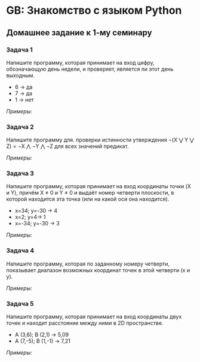 # GB: Знакомство с языком Python

## Домашнее задание к 1-му семинару

### Задача 1

Напишите программу, которая принимает на вход цифру, обозначающую день недели, и проверяет, является ли этот день выходным.

* 6 -> да
* 7 -> да
* 1 -> нет

*Примеры:*



### Задача 2

Напишите программу для. проверки истинности утверждения ¬(X ⋁ Y ⋁ Z) = ¬X ⋀ ¬Y ⋀ ¬Z для всех значений предикат.

*Примеры:*



### Задача 3

Напишите программу, которая принимает на вход координаты точки (X и Y), причём X ≠ 0 и Y ≠ 0 и выдаёт номер четверти плоскости, в которой находится эта точка (или на какой оси она находится).

* x=34; y=-30 -> 4
* x=2; y=4-> 1
* x=-34; y=-30 -> 3

*Примеры:*



### Задача 4

Напишите программу, которая по заданному номеру четверти, показывает диапазон возможных координат точек в этой четверти (x и y).

*Примеры:*



### Задача 5

Напишите программу, которая принимает на вход координаты двух точек и находит расстояние между ними в 2D пространстве.
* A (3,6); B (2,1) -> 5,09
* A (7,-5); B (1,-1) -> 7,21

*Примеры:*



